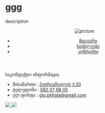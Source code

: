 # ggg
description
<!DOCTYPE html>
<html>
<head>
	<meta charset="utf-8">
	<meta name="viewport" content="width=device-width, initial-scale=1.0">
	<meta http-equiv="X-UA-Compatible" content="ie=edge">
	<link rel="stylesheet" href="style.css"/>
	<title>document</title>
</head>
<body>
	<header class="header">
		<a href="inndexxxxxxx.html"></a>
		<img class="logo" src="img/html.jpg" alt="picture">
	<nav>
		<ul>
			<li>
				<a href="inndexxxxxxx.html">მთავარი</a>
			</li>
			<li>
				<a href="news.html">სიახლეები</a>
			</li>
			<li>
				<a href="contact.html">კონტაქტი</a>
			</li>
		</ul>
	</nav>
	</header>
	<section class="contact-seletcion"> 
	<div class="contact text-center">საკონტაქტო ინფორმაცია</div>
	<ul class="contact-ul">
		<li class="contact-li text-center">
			<span class="contact-span">მისამართი : </span>
			<a class="contact-a" href="https://www.google.com/maps/place/30+Vasil+Petriashvili+Street,+T'bilisi/@41.7054822,44.7773202,17z/data=!3m1!4b1!4m5!3m4!1s0x40440cce3a01fef7:0x2a75ae2128072d6!8m2!3d41.7054782!4d44.779509" target="_blank">პეტრიაშვილის ქ.30</a>
		</li>
		<li class="contact-li text-center">
			<span class="contact-span">ტელეფონი : </span>
			<a class="contact-a" href="tel:1-562-867-5309" target="_blank">592 07 98 05</a>
		</li>
		<li class="contact-li text-center">
			<span class="contact-span">ელ.ფოსტა : </span>
			<a class="contact-a" href="mailto:someone@yoursite.com" target="_blank"> gio.pkhala@gmail.com</a>
		</li>
	</ul>
	</section>
	<footer class="footer">
		<a class="footer-social-list fb" href="https://www.facebook.com/?stype=lo&jlou=Aff1lpxQRbKycvtl0HKwFGf4O3CjhJTgbcOAC4VC3Q9PpOAhXpmR21j6gRz98XuwB3POzmWRKoe-d_nRzFg8E8KRdzNKg6fasYAxVKCGr5rsuw&smuh=55516&lh=Ac92HyP2PYDW2vAV" target="_blank">
			<img class="fac" src="img/face.png">
		</a>
		<a class="footer-social-list youu" href="https://www.youtube.com/" target="_blank">
			<img class="you" src="img/you.png">
		</a>
	</footer>
</body>
</html>

